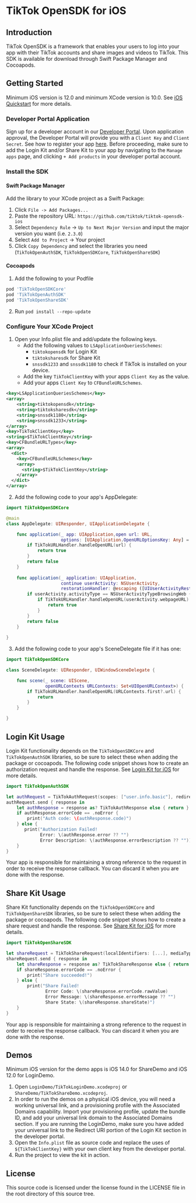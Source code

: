 # TikTok OpenSDK for iOS

## Introduction

TikTok OpenSDK is a framework that enables your users to log into your app with their TikTok accounts and share images and videos to TikTok. This SDK is available for download through Swift Package Manager and Cocoapods.

## Getting Started

Minimum iOS version is 12.0 and minimum XCode version is 10.0. See [iOS Quickstart](https://developers.tiktok.com/doc/mobile-sdk-ios-quickstart/) for more details.

### Developer Portal Application

Sign up for a developer account in our [Developer Portal](https://developers.tiktok.com/login/). Upon application approval, the Developer Portal will provide you with a `Client Key` and `Client Secret`. See how to register your app [here](https://developers.tiktok.com/doc/getting-started-create-an-app/). Before proceeding, make sure to add the Login Kit and/or Share Kit to your app by navigating to the `Manage apps` page, and clicking `+ Add products` in your developer portal account.

### Install the SDK

#### Swift Package Manager

Add the library to your XCode project as a Swift Package:

1. Click `File -> Add Packages...`
2. Paste the repository URL: `https://github.com/tiktok/tiktok-opensdk-ios`
3. Select `Dependency Rule` -> `Up to Next Major Version` and input the major version you want (i.e. `2.3.0`)
4. Select `Add to Project` -> Your project
5. Click `Copy Dependency` and select the libraries you need (`TikTokOpenAuthSDK`, `TikTokOpenSDKCore`, `TikTokOpenShareSDK`)

#### Cocoapods

1. Add the following to your Podfile
```ruby
pod 'TikTokOpenSDKCore'
pod 'TikTokOpenAuthSDK'
pod 'TikTokOpenShareSDK'
```
2. Run `pod install --repo-update`

### Configure Your XCode Project

1. Open your Info.plist file and add/update the following keys.
    - Add the following values to `LSApplicationQueriesSchemes`:
        - `tiktokopensdk` for Login Kit
        - `tiktoksharesdk` for Share Kit
        - `snssdk1233` and `snssdk1180` to check if TikTok is installed on your device.
    - Add the key `TikTokClientKey` with your apps `Client Key` as the value.
    - Add your apps `Client Key` to `CFBundleURLSchemes`.
```xml
<key>LSApplicationQueriesSchemes</key>
<array>
    <string>tiktokopensdk</string>
    <string>tiktoksharesdk</string>
    <string>snssdk1180</string>
    <string>snssdk1233</string>
</array>
<key>TikTokClientKey</key>
<string>$TikTokClientKey</string>
<key>CFBundleURLTypes</key>
<array>
  <dict>
    <key>CFBundleURLSchemes</key>
    <array>
      <string>$TikTokClientKey</string>
    </array>
  </dict>
</array>
```
2. Add the following code to your app's AppDelegate:
```swift
import TikTokOpenSDKCore

@main
class AppDelegate: UIResponder, UIApplicationDelegate {

    func application(_ app: UIApplication,open url: URL, 
                     options: [UIApplication.OpenURLOptionsKey: Any] = [:]) -> Bool {
        if TikTokURLHandler.handleOpenURL(url) {
            return true
        }
        return false
    }
        
    func application(_ application: UIApplication, 
                     continue userActivity: NSUserActivity, 
                     restorationHandler: @escaping ([UIUserActivityRestoring]?) -> Void) -> Bool {
        if userActivity.activityType == NSUserActivityTypeBrowsingWeb {
            if TikTokURLHandler.handleOpenURL(userActivity.webpageURL) {
                return true
            }
        }
        return false
    }
    
}
```
3. Add the following code to your app's SceneDelegate file if it has one:
```swift
import TikTokOpenSDKCore

class SceneDelegate: UIResponder, UIWindowSceneDelegate {

    func scene(_ scene: UIScene, 
               openURLContexts URLContexts: Set<UIOpenURLContext>) {
        if TikTokURLHandler.handleOpenURL(URLContexts.first?.url) {
            return
        }
    }

}
```

## Login Kit Usage

Login Kit functionality depends on the `TikTokOpenSDKCore` and `TikTokOpenAuthSDK` libraries, so be sure to select these when adding the package or cocoapods. The following code snippet shows how to create an authorization request and handle the response. See [Login Kit for iOS](https://developers.tiktok.com/doc/login-kit-ios-quickstart/) for more details.
```swift
import TikTokOpenAuthSDK

let authRequest = TikTokAuthRequest(scopes: ["user.info.basic"], redirectURI: "https://www.example.com/path")
authRequest.send { response in
    let authResponse = response as? TikTokAuthResponse else { return }
    if authResponse.errorCode == .noError {
        print("Auth code: \(authResponse.code)")
    } else {
       print("Authorization Failed! 
             Error: \(authResponse.error ?? "") 
             Error Description: \(authResponse.errorDescription ?? ""))
    }
}
```
Your app is responsible for maintaining a strong reference to the request in order to receive the response callback. You can discard it when you are done with the response.

## Share Kit Usage

Share Kit functionality depends on the `TikTokOpenSDKCore` and `TikTokOpenShareSDK` libraries, so be sure to select these when adding the package or cocoapods. The following code snippet shows how to create a share request and handle the response. See [Share Kit for iOS](https://developers.tiktok.com/doc/share-kit-ios-quickstart-v2/) for more details.
```swift
import TikTokOpenShareSDK

let shareRequest = TikTokShareRequest(localIdentifiers: [...], mediaType: .video, redirectURI: "https://www.example.com/path")
shareRequest.send { response in
    let shareResponse = response as? TikTokShareResponse else { return }
    if shareResponse.errorCode == .noError {
        print("Share succeeded!")
    } else {
        print("Share Failed! 
               Error Code: \(shareResponse.errorCode.rawValue) 
               Error Message: \(shareResponse.errorMessage ?? "") 
               Share State: \(shareResponse.shareState)")
    }
}
```
Your app is responsible for maintaining a strong reference to the request in order to receive the response callback. You can discard it when you are done with the response.

## Demos

Minimum iOS version for the demo apps is iOS 14.0 for ShareDemo and iOS 12.0 for LoginDemo.

1. Open `LoginDemo/TikTokLoginDemo.xcodeproj` or `ShareDemo/TikTokShareDemo.xcodeproj`.
2. In order to run the demos on a physical iOS device, you will need a working universal link, and a provisioning profile with the Associated Domains capability. Import your provisioning profile, update the bundle ID, and add your universal link domain to the Associated Domains section. If you are running the LoginDemo, make sure you have added your universal link to the Redirect URI portion of the Login Kit section in the developer portal.
3. Open the `Info.plist` file as source code and replace the uses of `${TikTokClientKey}` with your own client key from the developer portal. 
4. Run the project to view the kit in action.

## License

This source code is licensed under the license found in the LICENSE file in the root directory of this source tree.
